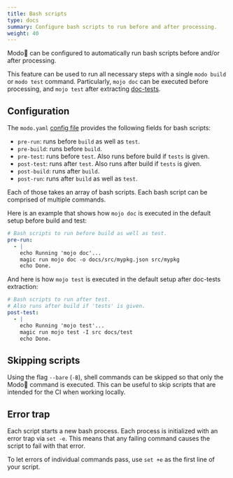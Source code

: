 ```yaml
---
title: Bash scripts
type: docs
summary: Configure bash scripts to run before and after processing.
weight: 40
---
```


Modo🧯 can be configured to automatically run bash scripts before and/or after processing.

This feature can be used to run all necessary steps with a single `modo build` or `modo test` command.
Particularly, `mojo doc` can be executed before processing, and `mojo test` after extracting [doc-tests](../doctests).

## Configuration

The `modo.yaml` [config file](../../config) provides the following fields for bash scripts:

- `pre-run`: runs before `build` as well as `test`.
- `pre-build`: runs before `build`.
- `pre-test`: runs before `test`. Also runs before build if `tests` is given.
- `post-test`: runs after `test`. Also runs after build if `tests` is given.
- `post-build`: runs after `build`.
- `post-run`: runs after `build` as well as `test`.

Each of those takes an array of bash scripts.
Each bash script can be comprised of multiple commands.

Here is an example that shows how `mojo doc` is executed in the default setup before build and test:

```yaml
# Bash scripts to run before build as well as test.
pre-run:
  - |
    echo Running 'mojo doc'...
    magic run mojo doc -o docs/src/mypkg.json src/mypkg
    echo Done.
```

And here is how `mojo test` is executed in the default setup after doc-tests extraction:

```yaml
# Bash scripts to run after test.
# Also runs after build if 'tests' is given.
post-test:
  - |
    echo Running 'mojo test'...
    magic run mojo test -I src docs/test
    echo Done.
```

## Skipping scripts

Using the flag `--bare` (`-B`), shell commands can be skipped
so that only the Modo🧯 command is executed.
This can be useful to skip scripts that are intended for the CI
when working locally.

## Error trap

Each script starts a new bash process.
Each process is initialized with an error trap via `set -e`.
This means that any failing command causes the script to fail with that error.

To let errors of individual commands pass, use `set +e` as the first line of your script.